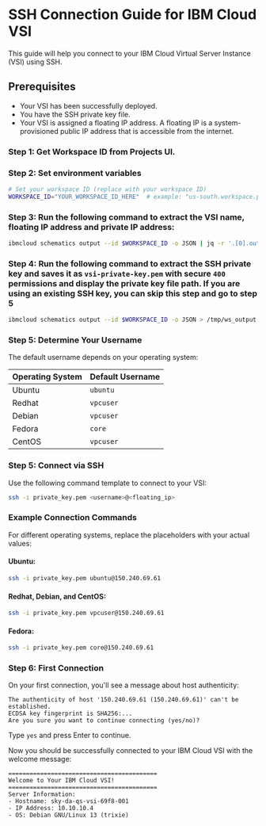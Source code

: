 # SSH Connection Guide for IBM Cloud VSI

This guide will help you connect to your IBM Cloud Virtual Server Instance (VSI) using SSH.

## Prerequisites

- Your VSI has been successfully deployed.
- You have the SSH private key file.
- Your VSI is assigned a floating IP address. A floating IP is a system-provisioned public IP address that is accessible from the internet.

### Step 1:  Get Workspace ID from Projects UI.

### Step 2: Set environment variables

```bash
# Set your workspace ID (replace with your workspace ID)
WORKSPACE_ID="YOUR_WORKSPACE_ID_HERE"  # example: "us-south.workspace.projects-service.8f617fb9"
  ```

### Step 3: Run the following command to extract the VSI name, floating IP address and private IP address:

```bash
ibmcloud schematics output --id $WORKSPACE_ID -o JSON | jq -r '.[0].output_values[] | select(.fip_list) | .fip_list.value[0] | "VSI Name: \(.name)\nFloating IP: \(.floating_ip)\nPrivate IP: \(.ipv4_address)"' && echo ""
```

### Step 4: Run the following command to extract the SSH private key and saves it as `vsi-private-key.pem` with secure `400` permissions and display the private key file path. If you are using an existing SSH key, you can skip this step and go to step 5

```bash
ibmcloud schematics output --id $WORKSPACE_ID -o JSON > /tmp/ws_output.json && KEY_FILE="vsi-private-key.pem" && jq -r '.[0].output_values[] | select(.ssh_private_key) | .ssh_private_key.value' /tmp/ws_output.json > "$KEY_FILE" && chmod 400 "$KEY_FILE" && echo "Private Key saved to: $(pwd)/$KEY_FILE" && echo "" && rm /tmp/ws_output.json
```

### Step 5: Determine Your Username

The default username depends on your operating system:

| Operating System | Default Username |
|-----------------|------------------|
| Ubuntu | `ubuntu` |
| Redhat | `vpcuser` |
| Debian | `vpcuser` |
| Fedora | `core` |
| CentOS | `vpcuser` |


### Step 5: Connect via SSH

Use the following command template to connect to your VSI:

```bash
ssh -i private_key.pem <username>@<floating_ip>
```

### Example Connection Commands

For different operating systems, replace the placeholders with your actual values:

#### Ubuntu:
```bash
ssh -i private_key.pem ubuntu@150.240.69.61
```

#### Redhat, Debian, and CentOS:
```bash
ssh -i private_key.pem vpcuser@150.240.69.61
```

#### Fedora:
```bash
ssh -i private_key.pem core@150.240.69.61
```

### Step 6: First Connection

On your first connection, you'll see a message about host authenticity:

```
The authenticity of host '150.240.69.61 (150.240.69.61)' can't be established.
ECDSA key fingerprint is SHA256:...
Are you sure you want to continue connecting (yes/no)?
```

Type `yes` and press Enter to continue.

Now you should be successfully connected to your IBM Cloud VSI with the welcome message:

```
==========================================
Welcome to Your IBM Cloud VSI!
==========================================
Server Information:
- Hostname: sky-da-qs-vsi-69f8-001
- IP Address: 10.10.10.4
- OS: Debian GNU/Linux 13 (trixie)

```
